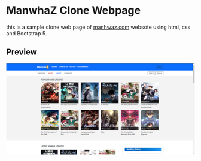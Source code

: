 # ManwhaZ Clone Webpage

this is a sample clone web page of [manhwaz.com](https://www.manhwaz.com/) websote using html, css and Bootstrap 5.

## Preview

![](images/page-layout.png)
